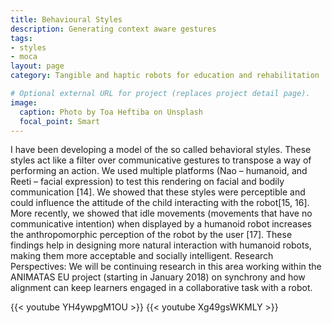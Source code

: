 ```yaml
---
title: Behavioural Styles
description: Generating context aware gestures
tags:
- styles
- moca
layout: page
category: Tangible and haptic robots for education and rehabilitation

# Optional external URL for project (replaces project detail page).
image:
  caption: Photo by Toa Heftiba on Unsplash
  focal_point: Smart
---
```


I have been developing a model of the so called behavioral styles. These styles act like a filter over
communicative gestures to transpose a way of performing an action. We used multiple platforms (Nao – humanoid,
and Reeti – facial expression) to test this rendering on facial and bodily communication [14]. We showed
that these styles were perceptible and could influence the attitude of the child interacting with the
robot[15, 16].
More recently, we showed that idle movements (movements that have no communicative intention) when
displayed by a humanoid robot increases the anthropomorphic perception of the robot by the user
[17].
These findings help in designing more natural interaction with humanoid robots, making them more acceptable
and socially intelligent.
Research Perspectives: We will be continuing research in this area working within the ANIMATAS EU project
(starting in January 2018) on synchrony and how alignment can keep learners engaged in a collaborative task with a
robot.

{{< youtube YH4ywpgM1OU >}}
{{< youtube Xg49gsWKMLY >}}